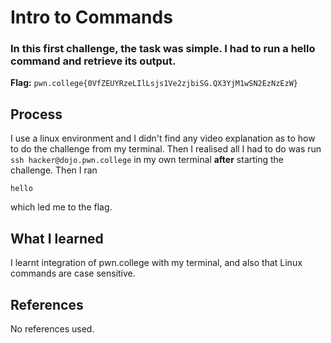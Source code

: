 # Intro to Commands

### In this first challenge, the task was simple. I had to run a hello command and retrieve its output.

**Flag:** `pwn.college{0VfZEUYRzeLIlLsjs1Ve2zjbiSG.QX3YjM1wSN2EzNzEzW}`

## Process
I use a linux environment and I didn't find any video explanation as to how to do the challenge from my terminal. Then I realised all I had to do was run 
`ssh hacker@dojo.pwn.college`
in my own terminal **after** starting the challenge. Then I ran 
```
hello
```
which led me to the flag.

## What I learned

I learnt integration of pwn.college with my terminal, and also that Linux commands are case sensitive.

## References
No references used.



